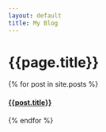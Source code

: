 ```yaml
---
layout: default
title: My Blog
---
```

# {{page.title}}

{% for post in site.posts %}

#### [{{post.title}}]({{site.baseurl}}{{post.url}})

{% endfor %}